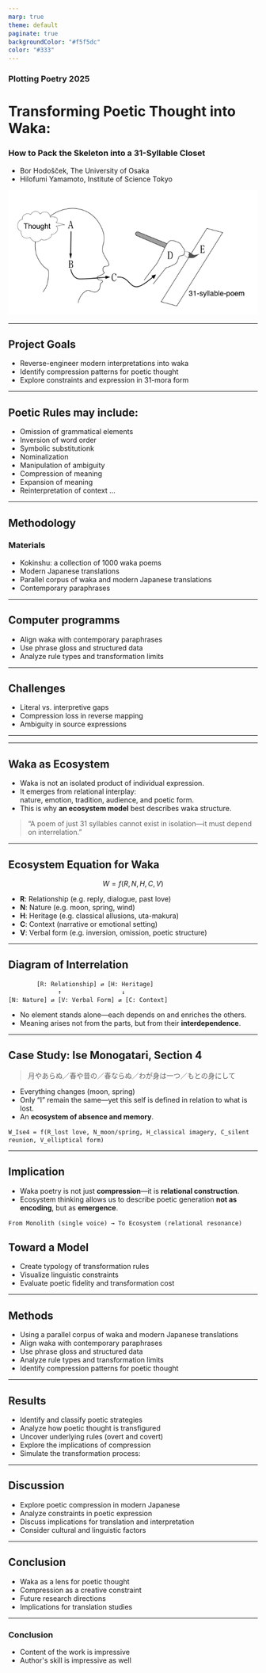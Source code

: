 ```yaml
---
marp: true
theme: default
paginate: true
backgroundColor: "#f5f5dc"
color: "#333"
---
```


### Plotting Poetry 2025

# <span class="red">Transforming Poetic Thought into Waka:</span>

### How to Pack the Skeleton into a 31-Syllable Closet

- Bor Hodošček, <span class="blue">The University of Osaka</span>
- Hilofumi Yamamoto, <span class="blue">Institute of Science Tokyo</span>

![thought2waka](./images/thought2waka01.png)

---

## Project Goals

- Reverse-engineer modern interpretations into waka
- Identify compression patterns for poetic thought
- Explore constraints and expression in 31-mora form

---

## Poetic Rules may include:

- Omission of grammatical elements
- Inversion of word order
- Symbolic substitutionk
- Nominalization
- Manipulation of ambiguity
- Compression of meaning
- Expansion of meaning
- Reinterpretation of context
  ...

<!-- JPN_ONLY_START

\ifJPN
本研究の目的は、現代日本語訳を和歌の厳格な31音の形式に圧縮するために使用される詩的戦略を特定し、分類することである。
詩的思考が31音の厳格な構造に変形される過程を分析することで、そのような変換を可能にする根本的なルール（明示的および暗黙的）を明らかにしようとする。
これらのルールには、文法要素の省略、語順の逆転、象徴的な置換、名詞化、曖昧さの操作などが含まれる可能性がある。
\else
This study aims to identify and classify the poetic strategies used to compress expansive modern Japanese translations into the condensed form of waka poetry.
By analyzing how poetic thought is transfigured into the rigid structure of a 31-syllable tanka, we seek to uncover the underlying rules—both overt and covert—that make such transformation possible.
These rules may include omission of grammatical elements, inversion of word order, symbolic substitution, nominalization, and manipulation of ambiguity.
\fi

JPN_ONLY_END -->

---

## Methodology

### Materials

- Kokinshu: a collection of 1000 waka poems
- Modern Japanese translations
- Parallel corpus of waka and modern Japanese translations
- Contemporary paraphrases

---

## Computer programms

- Align waka with contemporary paraphrases
- Use phrase gloss and structured data
- Analyze rule types and transformation limits

---

## Challenges

- Literal vs. interpretive gaps
- Compression loss in reverse mapping
- Ambiguity in source expressions

---

---

## Waka as Ecosystem

- Waka is not an isolated product of individual expression.
- It emerges from relational interplay:  
  nature, emotion, tradition, audience, and poetic form.
- This is why **an ecosystem model** best describes waka structure.

> “A poem of just 31 syllables cannot exist in isolation—it must depend on interrelation.”

---

## Ecosystem Equation for Waka

```math
W = f(R, N, H, C, V)
```

- **R**: Relationship (e.g. reply, dialogue, past love)
- **N**: Nature (e.g. moon, spring, wind)
- **H**: Heritage (e.g. classical allusions, uta-makura)
- **C**: Context (narrative or emotional setting)
- **V**: Verbal form (e.g. inversion, omission, poetic structure)

---

## Diagram of Interrelation

```
        [R: Relationship] ⇄ [H: Heritage]
              ↑                 ↓
[N: Nature] ⇄ [V: Verbal Form] ⇄ [C: Context]
```

- No element stands alone—each depends on and enriches the others.
- Meaning arises not from the parts, but from their **interdependence**.

---

## Case Study: Ise Monogatari, Section 4

> 月やあらぬ／春や昔の／春ならぬ／わが身は一つ／もとの身にして

- Everything changes (moon, spring)
- Only “I” remain the same—yet this self is defined in relation to what is lost.
- An **ecosystem of absence and memory**.

```
W_Ise4 = f(R_lost love, N_moon/spring, H_classical imagery, C_silent reunion, V_elliptical form)
```

---

## Implication

- Waka poetry is not just **compression**—it is **relational construction**.
- Ecosystem thinking allows us to describe poetic generation **not as encoding**, but as **emergence**.

```
From Monolith (single voice) → To Ecosystem (relational resonance)
```

## Toward a Model

- Create typology of transformation rules
- Visualize linguistic constraints
- Evaluate poetic fidelity and transformation cost

---

## Methods

- Using a parallel corpus of waka and modern Japanese translations
- Align waka with contemporary paraphrases
- Use phrase gloss and structured data
- Analyze rule types and transformation limits
- Identify compression patterns for poetic thought

---

## Results

- Identify and classify poetic strategies
- Analyze how poetic thought is transfigured
- Uncover underlying rules (overt and covert)
- Explore the implications of compression
- Simulate the transformation process:

---

## Discussion

- Explore poetic compression in modern Japanese
- Analyze constraints in poetic expression
- Discuss implications for translation and interpretation
- Consider cultural and linguistic factors

---

## Conclusion

- Waka as a lens for poetic thought
- Compression as a creative constraint
- Future research directions
- Implications for translation studies

---

### Conclusion

- Content of the work is impressive
- Author's skill is impressive as well

<!-- JPN_ONLY_START
作品を通して、和歌は詩的思考のレンズとして機能し、圧縮は創造的な制約として機能することを示す。
作品の内容のすごさを感じるだけでなく、作者のすごさも感じることができる。
JPN_ONLY_END -->
